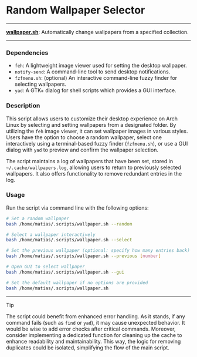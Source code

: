 # Random Wallpaper Selector

---

**[wallpaper.sh](wallpaper.sh)**: Automatically change wallpapers from a specified collection.

---

### Dependencies

- `feh`: A lightweight image viewer used for setting the desktop wallpaper.
- `notify-send`: A command-line tool to send desktop notifications.
- `fzfmenu.sh`: (optional) An interactive command-line fuzzy finder for selecting wallpapers.
- `yad`: A GTK+ dialog for shell scripts which provides a GUI interface.

### Description

This script allows users to customize their desktop experience on Arch Linux by selecting and setting wallpapers from a designated folder. By utilizing the `feh` image viewer, it can set wallpaper images in various styles. Users have the option to choose a random wallpaper, select one interactively using a terminal-based fuzzy finder (`fzfmenu.sh`), or use a GUI dialog with `yad` to preview and confirm the wallpaper selection.

The script maintains a log of wallpapers that have been set, stored in `~/.cache/wallpapers.log`, allowing users to return to previously selected wallpapers. It also offers functionality to remove redundant entries in the log.

### Usage

Run the script via command line with the following options:

```bash
# Set a random wallpaper
bash /home/matias/.scripts/wallpaper.sh --random

# Select a wallpaper interactively
bash /home/matias/.scripts/wallpaper.sh --select

# Set the previous wallpaper (optional: specify how many entries back)
bash /home/matias/.scripts/wallpaper.sh --previous [number]

# Open GUI to select wallpaper
bash /home/matias/.scripts/wallpaper.sh --gui

# Set the default wallpaper if no options are provided
bash /home/matias/.scripts/wallpaper.sh
```

---

> [!TIP]  
> The script could benefit from enhanced error handling. As it stands, if any command fails (such as `find` or `yad`), it may cause unexpected behavior. It would be wise to add error checks after critical commands. Moreover, consider implementing a dedicated function for cleaning up the cache to enhance readability and maintainability. This way, the logic for removing duplicates could be isolated, simplifying the flow of the main script.
